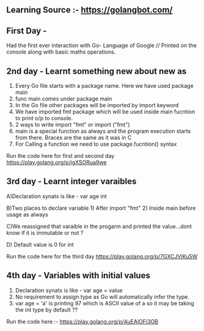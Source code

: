 
## Learning Source :- https://golangbot.com/

## First Day -
Had the first ever interaction with Go- Language of Google // Printed on the console along with basic maths operations.

## 2nd day - Learnt something new about new as 

1) Every Go file starts with a package name. Here we have used package main
2) func main comes under package main 
3) In the Go file other packages will be imported by import keyword
4) We have imported fmt package which will be used inside main fucntion to print o/p to console.
5) 2 ways to write import "fmt" or import ("fmt")
6) main is a special function as always and the program execution starts from there. Braces are the same as it was in C
7) For Calling a function we need to use package.fucntion() syntax 

Run the code here for first and second day  https://play.golang.org/p/igXSORua9we

## 3rd day - Learnt integer varaibles

A)Declaration synatx is like - var age int

B)Two places to declare variable 1) After import "fmt" 2) Inside main before usage as always

C)We reassigned that varaible in the progarm and printed the value...dont know if it is immutable or not ?

D) Default value is 0 for int 

Run the code here for the third day https://play.golang.org/p/7GXCJViKu5W

## 4th day - Variables with initial values 

1) Declaration synatx is like - var age = value
2) No requirement to assign type as Go will automatically infer the type.
3) var age   = 'a' is printing 97 which is ASCII value of a so it may be taking the int type by default ??

Run the code here :- https://play.golang.org/p/4uEAlOFi3OB
